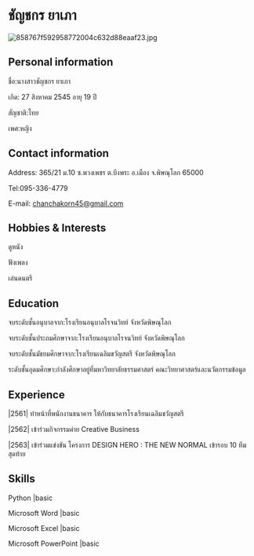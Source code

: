 # ชัญชกร ยาเภา

![858767f592958772004c632d88eaaf23.jpg](https://img.in.th/images/858767f592958772004c632d88eaaf23.jpg)

## Personal information
ชื่อ:นางสาวชัญชกร ยาเภา 

เกิด: 27 สิงหาคม 2545 อายุ 19 ปี 

สัญชาติ:ไทย

เพศ:หญิง

## Contact information
Address: 365/21 ม.10 ซ.พวงเพชร ต.บึงพระ อ.เมือง จ.พิษณุโลก 65000

Tel:095-336-4779

E-mail: chanchakorn45@gmail.com

## Hobbies & Interests
ดูหนัง

ฟังเพลง

เล่นดนตรี

## Education
จบระดับชั้นอนุบาลจาก:โรงเรียนอนุบาลโรจนวิทย์ จังหวัดพิษณุโลก

จบระดับชั้นประถมศึกษาจาก:โรงเรียนอนุบาลโรจนวิทย์ จังหวัดพิษณุโลก

จบระดับชั้นมัธยมศึกษาจาก:โรงเรียนเฉลิมขวัญสตรี จังหวัดพิษณุโลก

ระดับชั้นอุดมศึกษา:กำลังศึกษาอยู่ที่มหาวิทยาลัยธรรมศาสตร์ คณะวิทยาศาสตร์และนวัตกรรมข้อมูล

## Experience

|2561| ทำหน้าที่พนักงานธนาคาร ให้กับธนาคารโรงเรียนเฉลิมขวัญสตรี

|2562| เข้าร่วมกิจกรรมค่าย Creative Business

|2563| เข้าร่วมแข่งขัน โครงการ DESIGN HERO : THE NEW NORMAL เข้ารอบ 10 ทีมสุดท้าย

## Skills

Python
|basic

Microsoft Word
|basic

Microsoft Excel
|basic

Microsoft PowerPoint
|basic



